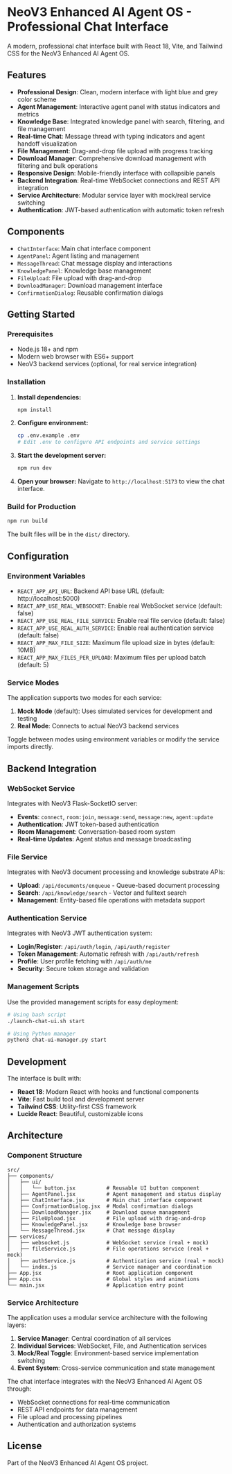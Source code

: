 # NeoV3 Enhanced AI Agent OS - Professional Chat Interface

A modern, professional chat interface built with React 18, Vite, and Tailwind CSS for the NeoV3 Enhanced AI Agent OS.

## Features

- **Professional Design**: Clean, modern interface with light blue and grey color scheme
- **Agent Management**: Interactive agent panel with status indicators and metrics
- **Knowledge Base**: Integrated knowledge panel with search, filtering, and file management
- **Real-time Chat**: Message thread with typing indicators and agent handoff visualization
- **File Management**: Drag-and-drop file upload with progress tracking
- **Download Manager**: Comprehensive download management with filtering and bulk operations
- **Responsive Design**: Mobile-friendly interface with collapsible panels
- **Backend Integration**: Real-time WebSocket connections and REST API integration
- **Service Architecture**: Modular service layer with mock/real service switching
- **Authentication**: JWT-based authentication with automatic token refresh

## Components

- `ChatInterface`: Main chat interface component
- `AgentPanel`: Agent listing and management
- `MessageThread`: Chat message display and interactions
- `KnowledgePanel`: Knowledge base management
- `FileUpload`: File upload with drag-and-drop
- `DownloadManager`: Download management interface
- `ConfirmationDialog`: Reusable confirmation dialogs

## Getting Started

### Prerequisites

- Node.js 18+ and npm
- Modern web browser with ES6+ support
- NeoV3 backend services (optional, for real service integration)

### Installation

1. **Install dependencies:**
   ```bash
   npm install
   ```

2. **Configure environment:**
   ```bash
   cp .env.example .env
   # Edit .env to configure API endpoints and service settings
   ```

3. **Start the development server:**
   ```bash
   npm run dev
   ```

4. **Open your browser:**
   Navigate to `http://localhost:5173` to view the chat interface.

### Build for Production

```bash
npm run build
```

The built files will be in the `dist/` directory.

## Configuration

### Environment Variables

- `REACT_APP_API_URL`: Backend API base URL (default: http://localhost:5000)
- `REACT_APP_USE_REAL_WEBSOCKET`: Enable real WebSocket service (default: false)
- `REACT_APP_USE_REAL_FILE_SERVICE`: Enable real file service (default: false)
- `REACT_APP_USE_REAL_AUTH_SERVICE`: Enable real authentication service (default: false)
- `REACT_APP_MAX_FILE_SIZE`: Maximum file upload size in bytes (default: 10MB)
- `REACT_APP_MAX_FILES_PER_UPLOAD`: Maximum files per upload batch (default: 5)

### Service Modes

The application supports two modes for each service:

1. **Mock Mode** (default): Uses simulated services for development and testing
2. **Real Mode**: Connects to actual NeoV3 backend services

Toggle between modes using environment variables or modify the service imports directly.

## Backend Integration

### WebSocket Service

Integrates with NeoV3 Flask-SocketIO server:

- **Events**: `connect`, `room:join`, `message:send`, `message:new`, `agent:update`
- **Authentication**: JWT token-based authentication
- **Room Management**: Conversation-based room system
- **Real-time Updates**: Agent status and message broadcasting

### File Service

Integrates with NeoV3 document processing and knowledge substrate APIs:

- **Upload**: `/api/documents/enqueue` - Queue-based document processing
- **Search**: `/api/knowledge/search` - Vector and fulltext search
- **Management**: Entity-based file operations with metadata support

### Authentication Service

Integrates with NeoV3 JWT authentication system:

- **Login/Register**: `/api/auth/login`, `/api/auth/register`
- **Token Management**: Automatic refresh with `/api/auth/refresh`
- **Profile**: User profile fetching with `/api/auth/me`
- **Security**: Secure token storage and validation

### Management Scripts

Use the provided management scripts for easy deployment:

```bash
# Using bash script
./launch-chat-ui.sh start

# Using Python manager
python3 chat-ui-manager.py start
```

## Development

The interface is built with:

- **React 18**: Modern React with hooks and functional components
- **Vite**: Fast build tool and development server
- **Tailwind CSS**: Utility-first CSS framework
- **Lucide React**: Beautiful, customizable icons

## Architecture

### Component Structure

```
src/
├── components/
│   ├── ui/
│   │   └── button.jsx          # Reusable UI button component
│   ├── AgentPanel.jsx          # Agent management and status display
│   ├── ChatInterface.jsx       # Main chat interface component
│   ├── ConfirmationDialog.jsx  # Modal confirmation dialogs
│   ├── DownloadManager.jsx     # Download queue management
│   ├── FileUpload.jsx          # File upload with drag-and-drop
│   ├── KnowledgePanel.jsx      # Knowledge base browser
│   └── MessageThread.jsx       # Chat message display
├── services/
│   ├── websocket.js            # WebSocket service (real + mock)
│   ├── fileService.js          # File operations service (real + mock)
│   ├── authService.js          # Authentication service (real + mock)
│   └── index.js                # Service manager and coordination
├── App.jsx                     # Root application component
├── App.css                     # Global styles and animations
└── main.jsx                    # Application entry point
```

### Service Architecture

The application uses a modular service architecture with the following layers:

1. **Service Manager**: Central coordination of all services
2. **Individual Services**: WebSocket, File, and Authentication services
3. **Mock/Real Toggle**: Environment-based service implementation switching
4. **Event System**: Cross-service communication and state management

The chat interface integrates with the NeoV3 Enhanced AI Agent OS through:

- WebSocket connections for real-time communication
- REST API endpoints for data management
- File upload and processing pipelines
- Authentication and authorization systems

## License

Part of the NeoV3 Enhanced AI Agent OS project.
